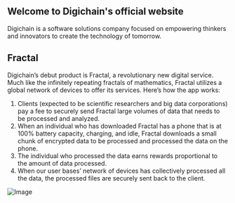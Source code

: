 ## Welcome to Digichain's official website

Digichain is a software solutions company focused on empowering thinkers and innovators to create the technology of tomorrow. 

## Fractal
Digichain’s debut product is Fractal, a revolutionary new digital service. Much like the infinitely repeating fractals of mathematics, Fractal utilizes a global network of devices to offer its services. Here’s how the app works:
1. Clients (expected to be scientific researchers and big data corporations) pay a fee to securely send Fractal large volumes of data that needs to be processed and analyzed.
2. When an individual who has downloaded Fractal has a phone that is at 100% battery capacity, charging, and idle, Fractal downloads a small chunk of encrypted data to be processed and processed the data on the phone.
3. The individual who processed the data earns rewards proportional to the amount of data processed.
4. When our user bases’ network of devices has collectively processed all the data, the processed files are securely sent back to the client.


![Image](https://imgur.com/LQQiaPm)
